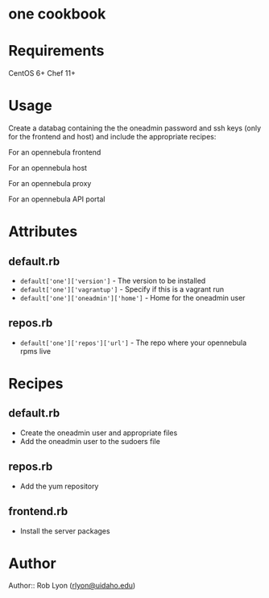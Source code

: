 # one cookbook

# Requirements
CentOS 6+
Chef 11+

# Usage
Create a databag containing the the oneadmin password and ssh keys (only for the frontend and host) and include the appropriate recipes:

For an opennebula frontend

For an opennebula host

For an opennebula proxy

For an opennebula API portal

# Attributes

## default.rb

* `default['one']['version']` - The version to be installed
* `default['one']['vagrantup']` - Specify if this is a vagrant run
* `default['one']['oneadmin']['home']` - Home for the oneadmin user

## repos.rb

* `default['one']['repos']['url']` - The repo where your opennebula rpms live



# Recipes

## default.rb

* Create the oneadmin user and appropriate files
* Add the oneadmin user to the sudoers file

## repos.rb

* Add the yum repository

## frontend.rb

* Install the server packages

# Author

Author:: Rob Lyon (rlyon@uidaho.edu)
